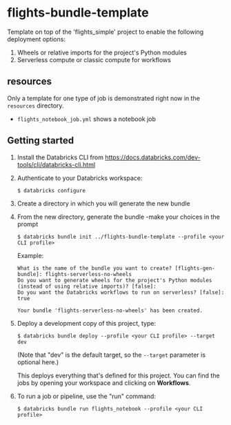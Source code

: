 # flights-bundle-template

Template on top of the 'flights_simple' project to enable the following deployment options:
1. Wheels or relative imports for the project's Python modules
2. Serverless compute or classic compute for workflows

## resources
Only a template for one type of job is demonstrated right now in the `resources` directory.
- `flights_notebook_job.yml` shows a notebook job

## Getting started

1. Install the Databricks CLI from https://docs.databricks.com/dev-tools/cli/databricks-cli.html

2. Authenticate to your Databricks workspace:
    ```
    $ databricks configure
    ```
3. Create a directory in which you will generate the new bundle

4. From the new directory, generate the bundle -make your choices in the prompt
    ```
    $ databricks bundle init ../flights-bundle-template --profile <your CLI profile>
    ```
   Example:
    ```
    What is the name of the bundle you want to create? [flights-gen-bundle]: flights-serverless-no-wheels
    Do you want to generate wheels for the project's Python modules (instead of using relative imports)? [false]:
    Do you want the Databricks workflows to run on serverless? [false]: true

    Your bundle 'flights-serverless-no-wheels' has been created.
    ```

5. Deploy a development copy of this project, type:
    ```
    $ databricks bundle deploy --profile <your CLI profile> --target dev
    ```
    (Note that "dev" is the default target, so the `--target` parameter
    is optional here.)

    This deploys everything that's defined for this project.
    You can find the jobs by opening your workspace and clicking on **Workflows**.


6. To run a job or pipeline, use the "run" command:
   ```
   $ databricks bundle run flights_notebook --profile <your CLI profile>
   ```
